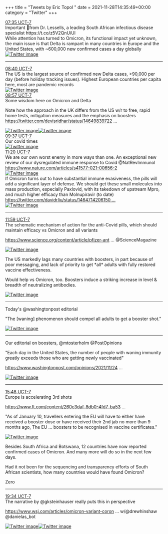 +++
title = "Tweets by Eric Topol " 
date = 2021-11-28T14:35:49+00:00
category = "Twitter"
+++
<div class="tweet"> 
<div class="profile"> 
<a href="https://twitter.com/erictopol/status/1464966262736359434" target="_blank" rel="noreferer">07:35 UCT-7</a> 
</div> 
<div class="content"> 
Important 🧵from Dr. Lessells, a leading South African infectious disease specialist https://t.co/z5V2QnUiUI</div> 
</div> 
<div class="thread"> 
<div class="thread-content"> 
While attention has turned to Omicron, its functional impact yet unknown, the main issue is that Delta is rampant in many countries in Europe and the United States, with ~600,000 new confirmed cases a day globally </div> 
<a href="/twitter/erictopol/images/FFSf-V6VUAogbt5.jpg"  ><img src="/twitter/erictopol/images/FFSf-V6VUAogbt5.jpg" alt="Twitter image" ></img></a><hr><div class="profile"> 
<a href="https://twitter.com/erictopol/status/1464982506445283331" target="_blank" rel="noreferer">08:40 UCT-7</a> 
</div> 
<div class="content"> 
The US is the largest source of confirmed new Delta cases, &gt;90,000 per day (before holiday tracking issues). Highest European countries per capita here, most are pandemic records </div> 
<a href="/twitter/erictopol/images/FFSplKhVcAMBBnA.jpg"  ><img src="/twitter/erictopol/images/FFSplKhVcAMBBnA.jpg" alt="Twitter image" ></img></a></div> 
<div class="tweet"> 
<div class="profile"> 
<a href="https://twitter.com/erictopol/status/1464986845515698178" target="_blank" rel="noreferer">08:57 UCT-7</a> 
</div> 
<div class="content"> 
Some wisdom here on Omicron and Delta

Note how the approach in the UK differs from the US w/r to free, rapid home tests, mitigation measures and the emphasis on boosters  <a href="https://twitter.com/devisridhar/status/1464983972291747841" target="_blank" rel="noreferer">https://twitter.com/devisridhar/status/14649839722 ...</a> 
</div> 
<a href="/twitter/erictopol/images/FFSshEaVcAEAE4p.png"  ><img src="/twitter/erictopol/images/FFSshEaVcAEAE4p.png" alt="Twitter image" ></img></a><a href="/twitter/erictopol/images/FFStCFLUYAAS_Or.jpg"  ><img src="/twitter/erictopol/images/FFStCFLUYAAS_Or.jpg" alt="Twitter image" ></img></a></div> 
<div class="tweet"> 
<div class="profile"> 
<a href="https://twitter.com/erictopol/status/1464997006120656896" target="_blank" rel="noreferer">09:37 UCT-7</a> 
</div> 
<div class="content"> 
Our covid times </div> 
<a href="/twitter/erictopol/images/FFS2-NsVEAgMryN.jpg"  ><img src="/twitter/erictopol/images/FFS2-NsVEAgMryN.jpg" alt="Twitter image" ></img></a></div> 
<div class="tweet"> 
<div class="profile"> 
<a href="https://twitter.com/erictopol/status/1465022795256004617" target="_blank" rel="noreferer">11:20 UCT-7</a> 
</div> 
<div class="content"> 
We are our own worst enemy in more ways than one. An exceptional new review of our dysregulated immune response to Covid @NatRevImmunol <a href="https://www.nature.com/articles/s41577-021-00656-2" target="_blank" rel="noreferer">https://www.nature.com/articles/s41577-021-00656-2</a> 
 </div> 
<a href="/twitter/erictopol/images/FFTOESxVgAQJHNS.jpg"  ><img src="/twitter/erictopol/images/FFTOESxVgAQJHNS.jpg" alt="Twitter image" ></img></a></div> 
<div class="thread"> 
<div class="thread-content"> 
If Omicron turns out to have substantial immune evasiveness, the pills will add a significant layer of defense. We should get these small molecules into mass production, especially Paxlovid, with its takedown of upstream Mpro, and much higher efficacy than Molnupiravir (to date)  <a href="https://twitter.com/davidrliu/status/1464714206150807559" target="_blank" rel="noreferer">https://twitter.com/davidrliu/status/1464714206150 ...</a> 
</div> 
<a href="/twitter/erictopol/images/FFTSJnHVUAISvgi.jpg"  ><img src="/twitter/erictopol/images/FFTSJnHVUAISvgi.jpg" alt="Twitter image" ></img></a><hr><div class="profile"> 
<a href="https://twitter.com/erictopol/status/1465032571905974272" target="_blank" rel="noreferer">11:59 UCT-7</a> 
</div> 
<div class="content"> 
The schematic mechanism of action for the anti-Covid pills, which should maintain efficacy vs Omicron and all variants

<a href="https://www.science.org/content/article/pfizer-antiviral-slashes-covid-19-hospitalizations" target="_blank" rel="noreferer">https://www.science.org/content/article/pfizer-ant ...</a> 
 @ScienceMagazine </div> 
<a href="/twitter/erictopol/images/FFTWxlgVUAElTb0.jpg"  ><img src="/twitter/erictopol/images/FFTWxlgVUAElTb0.jpg" alt="Twitter image" ></img></a></div> 
<div class="thread"> 
<div class="thread-content"> 
The US markedly lags many countries with boosters, in part because of poor messaging, and lack of priority to get *all* adults with fully restored vaccine effectiveness.

Would help vs Omicron, too. Boosters induce a striking increase in level &amp; breadth of neutralizing antibodies. </div> 
<a href="/twitter/erictopol/images/FFS-CYYVEAYW9KX.jpg"  ><img src="/twitter/erictopol/images/FFS-CYYVEAYW9KX.jpg" alt="Twitter image" ></img></a><hr><div class="thread-content"> 
Today's @washingtonpost editorial

"The [waning] phenomenon should compel all adults to get a booster shot." </div> 
<a href="/twitter/erictopol/images/FFS_b4YUUAYnGfT.jpg"  ><img src="/twitter/erictopol/images/FFS_b4YUUAYnGfT.jpg" alt="Twitter image" ></img></a><hr><div class="thread-content"> 
Our editorial on boosters, @mtosterholm @PostOpinions 

"Each day in the United States, the number of people with waning immunity greatly exceeds those who are getting newly vaccinated"

<a href="https://www.washingtonpost.com/opinions/2021/11/24/cdc-got-it-wrong-it-should-have-urged-all-adults-get-covid-19-booster-shots/" target="_blank" rel="noreferer">https://www.washingtonpost.com/opinions/2021/11/24 ...</a> 
 </div> 
<a href="/twitter/erictopol/images/FFTAfDSVIAEJutY.jpg"  ><img src="/twitter/erictopol/images/FFTAfDSVIAEJutY.jpg" alt="Twitter image" ></img></a><hr><div class="profile"> 
<a href="https://twitter.com/erictopol/status/1465090335407624194" target="_blank" rel="noreferer">15:48 UCT-7</a> 
</div> 
<div class="content"> 
Europe is accelerating 3rd shots

<a href="https://www.ft.com/content/260c3daf-8db0-4fd7-ba53-cb4549b46b17" target="_blank" rel="noreferer">https://www.ft.com/content/260c3daf-8db0-4fd7-ba53 ...</a> 


"As of January 10, travellers entering the EU will have to either have received a booster dose or have received their 2nd jab no more than 9 months ago,  The EU ... boosters to be recognised in vaccine certificates." </div> 
<a href="/twitter/erictopol/images/FFULT2sUYAIg-hk.jpg"  ><img src="/twitter/erictopol/images/FFULT2sUYAIg-hk.jpg" alt="Twitter image" ></img></a></div> 
<div class="thread"> 
<div class="thread-content"> 
Besides South Africa and Botswana, 12 countries have now reported confirmed cases of Omicron. And many more will do so in the next few days.

Had it not been for the sequencing and transparency efforts of South African scientists, how many countries would have found Omicron?

Zero</div> 
<hr><div class="profile"> 
<a href="https://twitter.com/erictopol/status/1465147109036855301" target="_blank" rel="noreferer">19:34 UCT-7</a> 
</div> 
<div class="content"> 
The narrative by @gksteinhauser really puts this in perspective

<a href="https://www.wsj.com/articles/omicron-variant-coronavirus-south-africa-11638144873" target="_blank" rel="noreferer">https://www.wsj.com/articles/omicron-variant-coron ...</a> 
 w/@drewhinshaw @danielas_bot </div> 
<a href="/twitter/erictopol/images/FFU-zAFVUAYupnw.jpg"  ><img src="/twitter/erictopol/images/FFU-zAFVUAYupnw.jpg" alt="Twitter image" ></img></a><a href="/twitter/erictopol/images/FFU-5IbUYAYsCwB.jpg"  ><img src="/twitter/erictopol/images/FFU-5IbUYAYsCwB.jpg" alt="Twitter image" ></img></a></div> 


